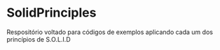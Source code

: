 # SolidPrinciples
Respositório voltado para códigos de exemplos aplicando cada um dos princípios de S.O.L.I.D
